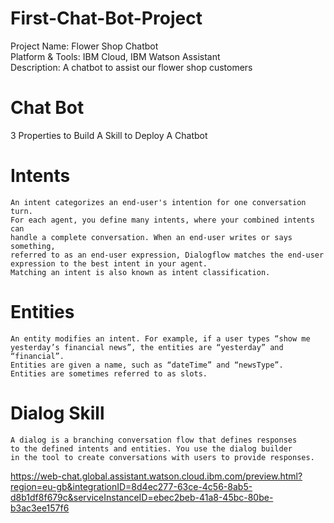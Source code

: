 # First-Chat-Bot-Project
Project Name:	Flower Shop Chatbot
<br /> Platform & Tools:	IBM Cloud, IBM Watson Assistant
<br /> Description:		A chatbot to assist our flower shop customers


# Chat Bot
3 Properties to Build A Skill to Deploy A Chatbot

# Intents
	An intent categorizes an end-user's intention for one conversation turn.
	For each agent, you define many intents, where your combined intents can 
	handle a complete conversation. When an end-user writes or says something,
	referred to as an end-user expression, Dialogflow matches the end-user 
	expression to the best intent in your agent. 
	Matching an intent is also known as intent classification.
	
# Entities
	An entity modifies an intent. For example, if a user types “show me 
	yesterday’s financial news”, the entities are “yesterday” and “financial”.
	Entities are given a name, such as “dateTime” and “newsType”. 
	Entities are sometimes referred to as slots.
	
# Dialog Skill
	A dialog is a branching conversation flow that defines responses 
	to the defined intents and entities. You use the dialog builder 
	in the tool to create conversations with users to provide responses.

https://web-chat.global.assistant.watson.cloud.ibm.com/preview.html?region=eu-gb&integrationID=8d4ec277-63ce-4c56-8ab5-d8b1df8f679c&serviceInstanceID=ebec2beb-41a8-45bc-80be-b3ac3ee157f6

